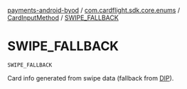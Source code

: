 [payments-android-byod](../../index.md) / [com.cardflight.sdk.core.enums](../index.md) / [CardInputMethod](index.md) / [SWIPE_FALLBACK](./-s-w-i-p-e_-f-a-l-l-b-a-c-k.md)

# SWIPE_FALLBACK

`SWIPE_FALLBACK`

Card info generated from swipe data (fallback from [DIP](-d-i-p.md)).

